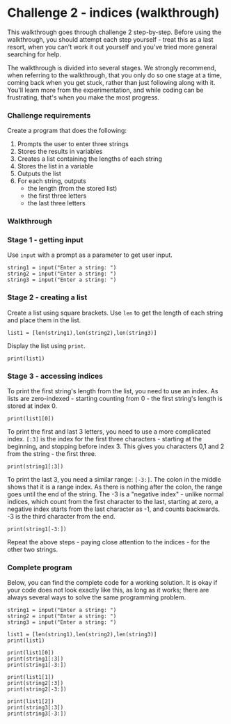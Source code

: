 # Challenge 2 - indices (walkthrough)

This walkthrough goes through challenge 2 step-by-step. Before using the walkthrough, you should attempt each step yourself - treat this as a last resort, when you can't work it out yourself and you've tried more general searching for help.

The walkthrough is divided into several stages. We strongly recommend, when referring to the walkthrough, that you only do so one stage at a time, coming back when you get stuck, rather than just following along with it. You'll learn more from the experimentation, and while coding can be frustrating, that's when you make the most progress.

### Challenge requirements

Create a program that does the following:

1. Prompts the user to enter three strings
2. Stores the results in variables
3. Creates a list containing the lengths of each string
4. Stores the list in a variable
5. Outputs the list
6. For each string, outputs
    * the length (from the stored list)
    * the first three letters
    * the last three letters

### Walkthrough

### Stage 1 - getting input

Use `input` with a prompt as a parameter to get user input.

```
string1 = input("Enter a string: ")
string2 = input("Enter a string: ")
string3 = input("Enter a string: ")
```

### Stage 2 - creating a list

Create a list using square brackets. Use `len` to get the length of each string and place them in the list.

```
list1 = [len(string1),len(string2),len(string3)]
```

Display the list using `print`.

```
print(list1)
```

### Stage 3 - accessing indices

To print the first string's length from the list, you need to use an index. As lists are zero-indexed - starting counting from 0 - the first string's length is stored at index 0.

```
print(list1[0])
```

To print the first and last 3 letters, you need to use a more complicated index. `[:3]` is the index for the first three characters - starting at the beginning, and stopping before index 3. This gives you characters 0,1 and 2 from the string - the first three.

```
print(string1[:3])
```

To print the last 3, you need a similar range: `[-3:]`. The colon in the middle shows that it is a range index. As there is nothing after the colon, the range goes until the end of the string. The -3 is a "negative index" - unlike normal indices, which count from the first character to the last, starting at zero, a negative index starts from the last character as -1, and counts backwards. -3 is the third character from the end.

```
print(string1[-3:])
```

Repeat the above steps - paying close attention to the indices - for the other two strings.

### Complete program

Below, you can find the complete code for a working solution. It is okay if your code does not look exactly like this, as long as it works; there are always several ways to solve the same programming problem.

```
string1 = input("Enter a string: ")
string2 = input("Enter a string: ")
string3 = input("Enter a string: ")

list1 = [len(string1),len(string2),len(string3)]
print(list1)

print(list1[0])
print(string1[:3])
print(string1[-3:])

print(list1[1])
print(string2[:3])
print(string2[-3:])

print(list1[2])
print(string3[:3])
print(string3[-3:])
```
